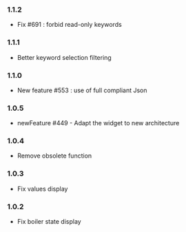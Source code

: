 ### 1.1.2
* Fix #691 : forbid read-only keywords

### 1.1.1
* Better keyword selection filtering

### 1.1.0
* New feature #553 : use of full compliant Json

### 1.0.5
* newFeature #449 - Adapt the widget to new architecture

### 1.0.4
* Remove obsolete function

### 1.0.3
* Fix values display

### 1.0.2
* Fix boiler state display